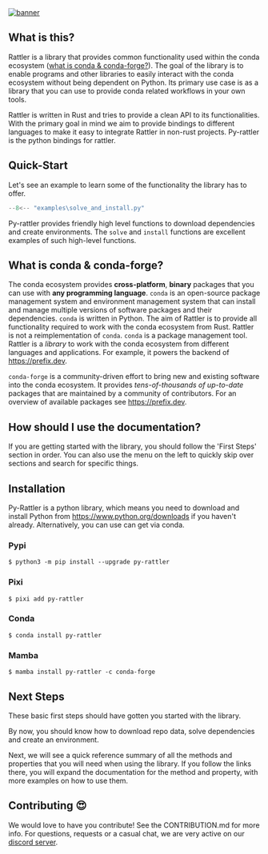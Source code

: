 <a href="https://github.com/conda-incubator/rattler/">
    <picture>
      <source srcset="https://github.com/conda-incubator/rattler/assets/4995967/8f5a9786-f75c-4b55-8043-69c551b22459" type="image/webp">
      <source srcset="https://github.com/conda-incubator/rattler/assets/4995967/7bb44c97-e77a-452f-9a00-431b7c89e136" type="image/png">
      <img src="https://github.com/conda-incubator/rattler/assets/4995967/7bb44c97-e77a-452f-9a00-431b7c89e136" alt="banner">
    </picture>
</a>

## What is this?

Rattler is a library that provides common functionality used within the conda ecosystem ([what is conda & conda-forge?](#what-is-conda--conda-forge)).
The goal of the library is to enable programs and other libraries to easily interact with the conda ecosystem without being dependent on Python.
Its primary use case is as a library that you can use to provide conda related workflows in your own tools.

Rattler is written in Rust and tries to provide a clean API to its functionalities.
With the primary goal in mind we aim to provide bindings to different languages to make it easy to integrate Rattler in non-rust projects.
Py-rattler is the python bindings for rattler.

## Quick-Start

Let's see an example to learn some of the functionality the library has to offer.

```python
--8<-- "examples\solve_and_install.py"
```

Py-rattler provides friendly high level functions to download dependencies and create environments.
The `solve` and `install` functions are excellent examples of such high-level functions.

## What is conda & conda-forge?

The conda ecosystem provides **cross-platform**, **binary** packages that you can use with **any programming language**.
`conda` is an open-source package management system and environment management system that can install and manage multiple versions of software packages and their dependencies.
`conda` is written in Python.
The aim of Rattler is to provide all functionality required to work with the conda ecosystem from Rust.
Rattler is not a reimplementation of `conda`.
`conda` is a package management tool.
Rattler is a _library_ to work with the conda ecosystem from different languages and applications.
For example, it powers the backend of https://prefix.dev.

`conda-forge` is a community-driven effort to bring new and existing software into the conda ecosystem.
It provides _tens-of-thousands of up-to-date_ packages that are maintained by a community of contributors.
For an overview of available packages see https://prefix.dev.

## How should I use the documentation?

If you are getting started with the library, you should follow the 'First Steps' section in order.
You can also use the menu on the left to quickly skip over sections and search for specific things.

## Installation

Py-Rattler is a python library, which means you need to download and install Python from https://www.python.org/downloads
if you haven't already. Alternatively, you can use can get via conda.

### Pypi

```shell
$ python3 -m pip install --upgrade py-rattler
```

### Pixi

```shell
$ pixi add py-rattler
```

### Conda

```shell
$ conda install py-rattler
```

### Mamba

```shell
$ mamba install py-rattler -c conda-forge
```

## Next Steps

These basic first steps should have gotten you started with the library.

By now, you should know how to download repo data, solve dependencies and create an
environment.

Next, we will see a quick reference summary of all the methods and properties that you will need when using the library. If you follow the links there, you will expand the documentation for the method and property, with more examples on how to use them.

## Contributing 😍

We would love to have you contribute!
See the CONTRIBUTION.md for more info. For questions, requests or a casual chat, we are very active on our [discord server](https://discord.gg/kKV8ZxyzY4).
